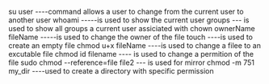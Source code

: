 su user ----command allows a user to change from the current user to another user
whoami -----is used to show the current user
groups --- is used to show all groups a current user assiciated with
chown ownerName fileName -----is used to change the owner of the file
touch ----is used to create an empty file
chmod u+x fileName ----is used to change a filee to an excutable file
chmod id filename ---- is used to change a permition of the file
sudo chmod --reference=file file2 --- is used for mirror
chmod -m 751 my_dir ----used to create a directory with specific permission
